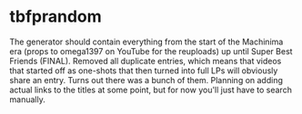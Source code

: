 # tbfprandom
The generator should contain everything from the start of the Machinima era (props to omega1397 on YouTube for the reuploads) up until Super Best Friends (FINAL).
Removed all duplicate entries, which means that videos that started off as one-shots that then turned into full LPs will obviously share an entry. Turns out there was a bunch of them.
Planning on adding actual links to the titles at some point, but for now you'll just have to search manually.
